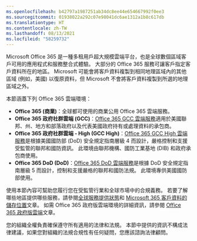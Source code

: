```yaml
---
ms.openlocfilehash: b42797a1987251ab34dc8ee44e654667992f0ee3
ms.sourcegitcommit: 01938022a292c07e98041dc6ae1312a1b8c617db
ms.translationtype: HT
ms.contentlocale: zh-TW
ms.lasthandoff: 08/13/2021
ms.locfileid: "58259732"
---
```

<!-- This file is a part of all Office 365 compliance offering topics. Please coordinate with Robert Mazzoli (robmazz) for any changes.-->

Microsoft Office 365 是一種多租用戶超大規模雲端平台，也是全球數個區域客戶可用的應用程式和服務整合式體驗。 大部分的 Office 365 服務可讓客戶指定客戶資料所在的地區。 Microsoft 可能會將客戶資料複製到相同地理區域內的其他區域 (例如，美國) 以復原資料，但 Microsoft 不會將客戶資料複製到所選的地理區域之外。

本節涵蓋下列 Office 365 雲端環境：

- **Office 365 (商業)**：全球都可使用的商業公用 Office 365 雲端服務。
- **Office 365 政府社群雲端 (GCC)**：[Office 365 GCC 雲端服務](/office365/servicedescriptions/office-365-platform-service-description/office-365-us-government/gcc)適用於美國聯邦、州、地方和部落政府以及代表美國政府持有或處理資料的承包商。
- **Office 365 政府社群雲端 - High (GCC High)**：[Office 365 GCC High 雲端服務](/office365/servicedescriptions/office-365-platform-service-description/office-365-us-government/gcc-high-and-dod)是根據美國國防部 (DoD) 安全規定指南層級 4 而設計，嚴格控制和支援 受監管的聯邦和國防資訊。 此環境由聯邦機構、國防工業基地 (DIB) 和政府承包商使用。
- **Office 365 DoD (DoD)**：[Office 365 DoD 雲端服務](/office365/servicedescriptions/office-365-platform-service-description/office-365-us-government/gcc-high-and-dod)是根據 DoD 安全規定指南層級 5 而設計，控制和支援嚴格的聯邦和國防法規。 此環境專供美國國防部使用。

使用本節內容可幫助您履行您在受監管行業和全球市場中的合規義務。 若要了解哪些地區提供哪些服務，請參閱[全球服務提供狀態](https://products.office.com/business/international-availability)和 [Microsoft 365 客戶資料的儲存位置](/microsoft-365/enterprise/o365-data-locations)文章。 如需 Office 365 政府版雲端環境的詳細資訊，請參閱 [Office 365 政府版雲端](/office365/servicedescriptions/office-365-platform-service-description/office-365-us-government/office-365-us-government)文章。

您的組織全權負責確保遵守所有適用的法律和法規。 本節中提供的資訊不構成法律建議，如果您對組織的法規合規性有任何疑問，您應該諮詢法律顧問。
